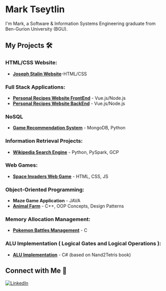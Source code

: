 # Mark Tseytlin

I'm Mark, a Software & Information Systems Engineering graduate from Ben-Gurion University (BGU).

## My Projects 🛠️
### HTML/CSS Website:
- [**Joseph Stalin Website**](https://github.com/TseytlinMark/HTML_CSS-Project)-HTML/CSS
### Full Stack Applications:
- [**Personal Recipes Website FrontEnd**](https://github.com/TseytlinMark/REST_API-Project-Recipes-FrontEnd) - Vue.js/Node.js
- [**Personal Recipes Website BackEnd**](https://github.com/TseytlinMark/REST_API-Project-Recipes-BackEnd) - Vue.js/Node.js

### NoSQL
- [**Game Recommendation System**](https://github.com/TseytlinMark/Game-Recommendation-System/tree/main) - MongoDB, Python

### Information Retrieval Projects:
- [**Wikipedia Search Engine**](https://github.com/TseytlinMark/Information_Retrieval_Engine) - Python, PySpark, GCP

### Web Games:
- [**Space Invaders Web Game**](https://github.com/TseytlinMark/JavaScript-Chicken-Invaders-Game) - HTML, CSS, JS

### Object-Oriented Programming:
- **Maze Game Application** - JAVA
- [**Animal Farm**](https://github.com/TseytlinMark/Animal-Farm) - C++, OOP Concepts, Design Patterns

### Memory Allocation Management: 
- [**Pokemon Battles Management**](https://github.com/TseytlinMark/Pokemon-Battles) - C

### ALU Implementation ( Logical Gates and Logical Operations ):
- [**ALU Implementation**](https://github.com/TseytlinMark/Logical-Gates-Components) - C# (based on Nand2Tetris book)

## Connect with Me 🤝
[![LinkedIn](https://img.shields.io/badge/LinkedIn-Mark%20Tseytlin-blue)](https://www.linkedin.com/in/mark-tseytlin/)


